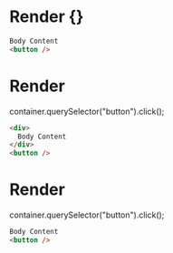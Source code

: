 # Render {}
```html
Body Content
<button />
```


# Render 
container.querySelector("button").click();

```html
<div>
  Body Content
</div>
<button />
```


# Render 
container.querySelector("button").click();

```html
Body Content
<button />
```